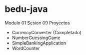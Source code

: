 # bedu-java
Modulo 01 Sesion 09 Proyectos

* CurrencyConverter (Completado)
* NumberGuessingGame
* SimpleBankingApplication
* WordCounter
